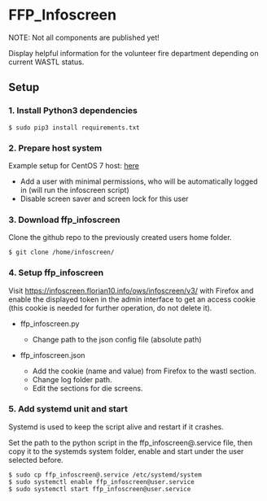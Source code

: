 # FFP_Infoscreen

NOTE: Not all components are published yet!

Display helpful information for the volunteer fire department depending on current WASTL status.

## Setup

### 1\. Install Python3 dependencies

```
$ sudo pip3 install requirements.txt
```

### 2\. Prepare host system

Example setup for CentOS 7 host: [here](CentOS7_setup.md)

- Add a user with minimal permissions, who will be automatically logged in (will run the infoscreen script)
- Disable screen saver and screen lock for this user

### 3\. Download ffp_infoscreen

Clone the github repo to the previously created users home folder.

```
$ git clone /home/infoscreen/
```

### 4\. Setup ffp_infoscreen

Visit <https://infoscreen.florian10.info/ows/infoscreen/v3/> with Firefox and enable the displayed token in the admin interface to get an access cookie (this cookie is needed for further operation, do not delete it).

- ffp_infoscreen.py

  - Change path to the json config file (absolute path)

- ffp_infoscreen.json

  - Add the cookie (name and value) from Firefox to the wastl section.
  - Change log folder path.
  - Edit the sections for die screens.

### 5\. Add systemd unit and start

Systemd is used to keep the script alive and restart if it crashes.

Set the path to the python script in the ffp_infoscreen@.service file, then copy it to the systemds system folder, enable and start under the user selected before.

```
$ sudo cp ffp_infoscreen@.service /etc/systemd/system
$ sudo systemctl enable ffp_infoscreen@user.service
$ sudo systemctl start ffp_infoscreen@user.service
```

